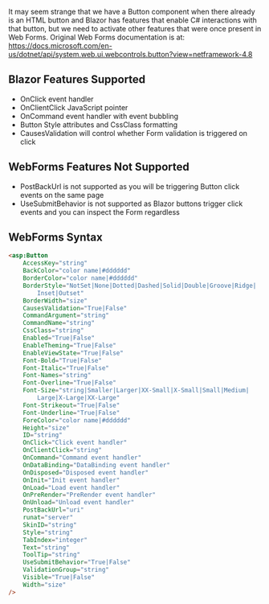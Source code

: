 It may seem strange that we have a Button component when there already is an HTML button and Blazor has features that enable C# interactions with that button, but we need to activate other features that were once present in Web Forms.  Original Web Forms documentation is at:  https://docs.microsoft.com/en-us/dotnet/api/system.web.ui.webcontrols.button?view=netframework-4.8

## Blazor Features Supported

- OnClick event handler
- OnClientClick JavaScript pointer
- OnCommand event handler with event bubbling
- Button Style attributes and CssClass formatting
- CausesValidation will control whether  Form validation is triggered on click

## WebForms Features Not Supported

- PostBackUrl is not supported as you will be triggering Button click events on the same page
- UseSubmitBehavior is not supported as Blazor buttons trigger click events and you can inspect the Form regardless

## WebForms Syntax

```html
<asp:Button
    AccessKey="string"
    BackColor="color name|#dddddd"
    BorderColor="color name|#dddddd"
    BorderStyle="NotSet|None|Dotted|Dashed|Solid|Double|Groove|Ridge|
        Inset|Outset"
    BorderWidth="size"
    CausesValidation="True|False"
    CommandArgument="string"
    CommandName="string"
    CssClass="string"
    Enabled="True|False"
    EnableTheming="True|False"
    EnableViewState="True|False"
    Font-Bold="True|False"
    Font-Italic="True|False"
    Font-Names="string"
    Font-Overline="True|False"
    Font-Size="string|Smaller|Larger|XX-Small|X-Small|Small|Medium|
        Large|X-Large|XX-Large"
    Font-Strikeout="True|False"
    Font-Underline="True|False"
    ForeColor="color name|#dddddd"
    Height="size"
    ID="string"
    OnClick="Click event handler"
    OnClientClick="string"
    OnCommand="Command event handler"
    OnDataBinding="DataBinding event handler"
    OnDisposed="Disposed event handler"
    OnInit="Init event handler"
    OnLoad="Load event handler"
    OnPreRender="PreRender event handler"
    OnUnload="Unload event handler"
    PostBackUrl="uri"
    runat="server"
    SkinID="string"
    Style="string"
    TabIndex="integer"
    Text="string"
    ToolTip="string"
    UseSubmitBehavior="True|False"
    ValidationGroup="string"
    Visible="True|False"
    Width="size"
/>
```
